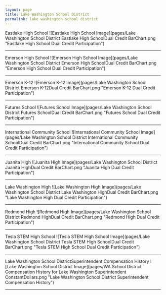 ```yaml
---
layout: page
title: Lake Washington School District
permalink: lake washington school district
---
```



Eastlake High School
![Eastlake High School Image](pages/Lake Washington School District Eastlake High SchoolDual Credit BarChart.png "Eastlake High School Dual Credit Participation")

___

Emerson High School
![Emerson High School Image](pages/Lake Washington School District Emerson High SchoolDual Credit BarChart.png "Emerson High School Dual Credit Participation")

___

Emerson K-12
![Emerson K-12 Image](pages/Lake Washington School District Emerson K-12Dual Credit BarChart.png "Emerson K-12 Dual Credit Participation")

___

Futures School
![Futures School Image](pages/Lake Washington School District Futures SchoolDual Credit BarChart.png "Futures School Dual Credit Participation")

___

International Community School
![International Community School Image](pages/Lake Washington School District International Community SchoolDual Credit BarChart.png "International Community School Dual Credit Participation")

___

Juanita High
![Juanita High Image](pages/Lake Washington School District Juanita HighDual Credit BarChart.png "Juanita High Dual Credit Participation")

___

Lake Washington High
![Lake Washington High Image](pages/Lake Washington School District Lake Washington HighDual Credit BarChart.png "Lake Washington High Dual Credit Participation")

___

Redmond High
![Redmond High Image](pages/Lake Washington School District Redmond HighDual Credit BarChart.png "Redmond High Dual Credit Participation")

___

Tesla STEM High School
![Tesla STEM High School Image](pages/Lake Washington School District Tesla STEM High SchoolDual Credit BarChart.png "Tesla STEM High School Dual Credit Participation")

___

Lake Washington School DistrictSuperintendent Compensation History
![Lake Washington School District Image](pages/WA School District Compensation History for Lake Washington Superintendent ConstantDollars.png "Lake Washington School District Superintendent Compensation History")

___

